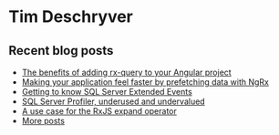 # Tim Deschryver

<!-- prettier-ignore-start -->
<!-- BLOG:START -->

## Recent blog posts

- [The benefits of adding rx-query to your Angular project](https://timdeschryver.dev/blog/the-benefits-of-adding-rx-query-to-your-angular-project)
- [Making your application feel faster by prefetching data with NgRx](https://timdeschryver.dev/blog/making-your-application-feel-faster-by-prefetching-data-with-ngrx)
- [Getting to know SQL Server Extended Events](https://timdeschryver.dev/blog/getting-to-know-sql-server-extended-events)
- [SQL Server Profiler, underused and undervalued](https://timdeschryver.dev/blog/sql-server-profiler-underused-and-undervalued)
- [A use case for the RxJS expand operator](https://timdeschryver.dev/blog/a-use-case-for-the-rxjs-expand-operator)
- [More posts](https://timdeschryver.dev/blog)

<!-- BLOG:END -->
<!-- prettier-ignore-end -->
